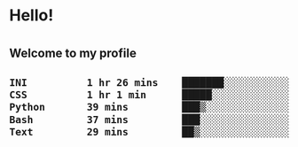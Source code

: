 
<h1>Hello!<h1>
<h2>Welcome to my profile<h2>

<!--START_SECTION:waka-->

```txt
INI          1 hr 26 mins    ███████░░░░░░░░░░░░░░░░░░   28.43 %
CSS          1 hr 1 min      █████░░░░░░░░░░░░░░░░░░░░   20.33 %
Python       39 mins         ███▒░░░░░░░░░░░░░░░░░░░░░   13.04 %
Bash         37 mins         ███░░░░░░░░░░░░░░░░░░░░░░   12.17 %
Text         29 mins         ██▒░░░░░░░░░░░░░░░░░░░░░░   09.78 %
```

<!--END_SECTION:waka-->

